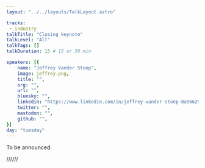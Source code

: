 ```yaml
---
layout: "../../layouts/TalkLayout.astro"

tracks: 
 - industry
talkTitle: "Closing keynote"
talkLevel: "All"
talkTags: []
talkDuration: 15 # 15 or 30 min

speakers: [{
    name: "Jeffrey Vander Stoep",
    image: jeffrey.png,
    title: "",
    org: "",
    url: "",
    bluesky: "",
    linkedin: "https://www.linkedin.com/in/jeffrey-vander-stoep-8a56629/",
    twitter: "",
    mastodon: "",
    github: "",
}]
day: "tuesday"
---
```


To be announced.

////// <!-- sepatator between abstract and bio -->


